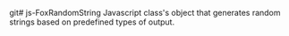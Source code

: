 git# js-FoxRandomString
Javascript class's object that generates random strings based on predefined types of output.
